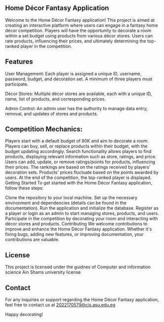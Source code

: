 Home Décor Fantasy Application
--------------------------------------------------------------------------------------------------------------------------------------------------------------------
Welcome to the Home Décor Fantasy application! This project is aimed at creating an interactive platform where users can engage in a fantasy home décor competition. Players will have the opportunity to decorate a room within a set budget using products from various décor stores. Users can rate products, influencing their prices, and ultimately determining the top-ranked player in the competition.

Features
--------------------------------------------------------------------------------------------------------------------------------------------------------------------
User Management: Each player is assigned a unique ID, username, password, budget, and decoration set. A minimum of three players must participate.

Décor Stores: Multiple décor stores are available, each with a unique ID, name, list of products, and corresponding prices.

Admin Control: An admin user has the authority to manage data entry, removal, and updates of stores and products.

Competition Mechanics:
--------------------------------------------------------------------------------------------------------------------------------------------------------------------
Players start with a default budget of 80K and aim to decorate a room.
Players can buy, sell, or replace products within their budget, with the budget updating accordingly.
Search functionality allows players to find products, displaying relevant information such as store, ratings, and price.
Users can add, update, or remove ratings/points for products, influencing their prices.
The rankings are based on the ratings received by players' decoration sets.
Products' prices fluctuate based on the points awarded by users.
At the end of the competition, the top-ranked player is displayed.
Getting Started
To get started with the Home Décor Fantasy application, follow these steps:

Clone the repository to your local machine.
Set up the necessary environment and dependencies (details can be found in the documentation).
Run the application and initialize the database.
Register as a player or login as an admin to start managing stores, products, and users.
Participate in the competition by decorating your room and interacting with décor stores and products.
Contributing
We welcome contributions to improve and enhance the Home Décor Fantasy application. Whether it's fixing bugs, adding new features, or improving documentation, your contributions are valuable.

License
--------------------------------------------------------------------------------------------------------------------------------------------------------------------
This project is licensed under the guidnes of Computer and information science Ain Shams university license

Contact
--------------------------------------------------------------------------------------------------------------------------------------------------------------------
For any inquiries or support regarding the Home Décor Fantasy application, feel free to contact us at 2022170579@cis.asu.edu.eg

Happy decorating!
